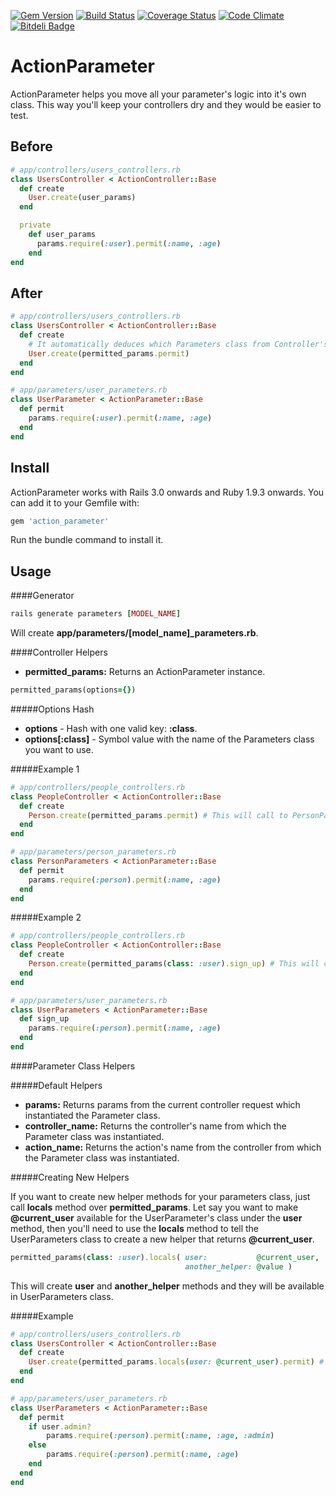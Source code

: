 [![Gem Version](https://badge.fury.io/rb/action_parameter.png)](http://badge.fury.io/rb/action_parameter)
[![Build Status](https://travis-ci.org/edelpero/action_parameter.png?branch=master)](https://travis-ci.org/edelpero/action_parameter)
[![Coverage Status](https://coveralls.io/repos/edelpero/action_parameter/badge.png)](https://coveralls.io/r/edelpero/action_parameter)
[![Code Climate](https://codeclimate.com/github/edelpero/action_parameter.png)](https://codeclimate.com/github/edelpero/action_parameter)
[![Bitdeli Badge](https://d2weczhvl823v0.cloudfront.net/edelpero/action_parameter/trend.png)](https://bitdeli.com/free "Bitdeli Badge")

ActionParameter
===============

ActionParameter helps you move all your parameter's logic into it's own class. This way you'll keep your controllers dry and they would be easier to test.

Before
------

```ruby
# app/controllers/users_controllers.rb
class UsersController < ActionController::Base
  def create
    User.create(user_params)
  end

  private
    def user_params
      params.require(:user).permit(:name, :age)
    end
end
```

After
-----

```ruby
# app/controllers/users_controllers.rb
class UsersController < ActionController::Base
  def create
    # It automatically deduces which Parameters class from Controller's name
    User.create(permitted_params.permit)
  end
end
```

```ruby
# app/parameters/user_parameters.rb
class UserParameter < ActionParameter::Base
  def permit
    params.require(:user).permit(:name, :age)
  end
end
```

Install
-------

ActionParameter works with Rails 3.0 onwards and Ruby 1.9.3 onwards. You can add it to your Gemfile with:

```ruby
gem 'action_parameter'
```

Run the bundle command to install it.

Usage
-----

####Generator

```ruby
rails generate parameters [MODEL_NAME]
```
Will create **app/parameters/[model_name]_parameters.rb**.

####Controller Helpers

- **permitted_params:** Returns an ActionParameter instance.

```ruby
permitted_params(options={})
```

#####Options Hash

 * **options**         - Hash with one valid key: **:class**.
 * **options[:class]** - Symbol value with the name of the Parameters class you want to use.

#####Example 1

```ruby
# app/controllers/people_controllers.rb
class PeopleController < ActionController::Base
  def create
    Person.create(permitted_params.permit) # This will call to PersonParameters' permit method
  end
end
```

```ruby
# app/parameters/person_parameters.rb
class PersonParameters < ActionParameter::Base
  def permit
    params.require(:person).permit(:name, :age)
  end
end
```

#####Example 2

```ruby
# app/controllers/people_controllers.rb
class PeopleController < ActionController::Base
  def create
    Person.create(permitted_params(class: :user).sign_up) # This will call to UserParameters' sign_up method
  end
end
```

```ruby
# app/parameters/user_parameters.rb
class UserParameters < ActionParameter::Base
  def sign_up
    params.require(:person).permit(:name, :age)
  end
end
```

####Parameter Class Helpers

#####Default Helpers

- **params:**          Returns params from the current controller request which instantiated the Parameter class.
- **controller_name:** Returns the controller's name from which the Parameter class was instantiated.
- **action_name:**     Returns the action's name from the controller from which the Parameter class was instantiated.

#####Creating New Helpers

If you want to create new helper methods for your parameters class, just call **locals** method over **permitted_params**. Let say you want to make **@current_user** available for the UserParameter's class under the **user** method, then you'll need to use the **locals** method to tell the UserParameters class to create a new helper that returns **@current_user**.

```ruby
permitted_params(class: :user).locals( user:           @current_user,
                                       another_helper: @value )
```
This will create **user** and **another_helper** methods and they will be available in UserParameters class.

#####Example

```ruby
# app/controllers/users_controllers.rb
class UsersController < ActionController::Base
  def create
    User.create(permitted_params.locals(user: @current_user).permit) # This will call to UserParameters' permit method
  end
end
```

```ruby
# app/parameters/user_parameters.rb
class UserParameters < ActionParameter::Base
  def permit
    if user.admin?
        params.require(:person).permit(:name, :age, :admin)
    else
        params.require(:person).permit(:name, :age)
    end
  end
end
```

